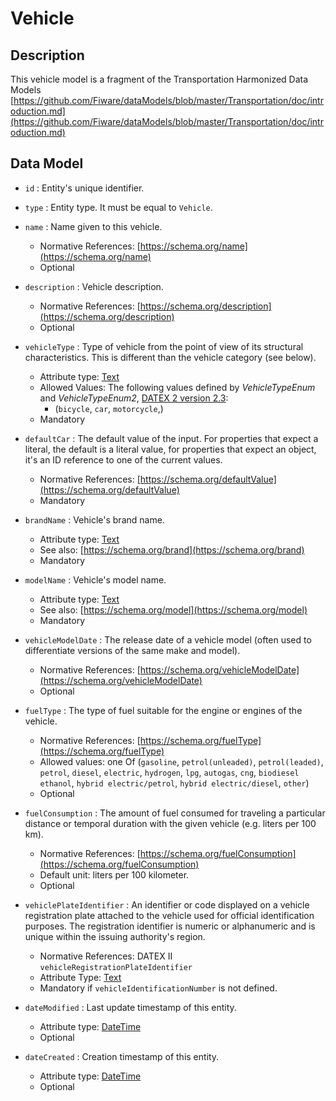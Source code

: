# Vehicle

## Description

This vehicle model is a fragment of the Transportation Harmonized Data Models [https://github.com/Fiware/dataModels/blob/master/Transportation/doc/introduction.md](https://github.com/Fiware/dataModels/blob/master/Transportation/doc/introduction.md)

## Data Model

+ `id` : Entity's unique identifier. 

+ `type` : Entity type. It must be equal to `Vehicle`.

+ `name` : Name given to this vehicle. 
    + Normative References: [https://schema.org/name](https://schema.org/name)
    + Optional

+ `description` : Vehicle description. 
    + Normative References: [https://schema.org/description](https://schema.org/description)
    + Optional
    
+ `vehicleType` : Type of vehicle from the point of view of its structural characteristics.
This is different than the vehicle category (see below).
    + Attribute type: [Text](https://schema.org/Text)
    + Allowed Values: The following values defined by *VehicleTypeEnum* and *VehicleTypeEnum2*,
    [DATEX 2 version 2.3](http://www.datex2.eu/sites/www.datex2.eu/files/DATEXIISchema_2_2_2_1.zip):
        + (`bicycle`, `car`,  `motorcycle`,)
    + Mandatory

+ `defaultCar` : The default value of the input. For properties that expect a literal, the default is a literal value, for properties that expect an object, it's an ID reference to one of the current values. 
    + Normative References: [https://schema.org/defaultValue](https://schema.org/defaultValue)
    + Mandatory

+ `brandName` : Vehicle's brand name.
    + Attribute type: [Text](https://schema.org/Text)
    + See also: [https://schema.org/brand](https://schema.org/brand)
    + Mandatory
	
+ `modelName` : Vehicle's model name.
    + Attribute type: [Text](https://schema.org/Text)
    + See also: [https://schema.org/model](https://schema.org/model)
    + Mandatory
	
+ `vehicleModelDate` : The release date of a vehicle model (often used to differentiate versions of the same make and model).
    + Normative References: [https://schema.org/vehicleModelDate](https://schema.org/vehicleModelDate)
    + Optional	
	
+ `fuelType` : The type of fuel suitable for the engine or engines of the vehicle.
    + Normative References: [https://schema.org/fuelType](https://schema.org/fuelType)
    + Allowed values: one Of (`gasoline`, `petrol(unleaded)`, `petrol(leaded)`, `petrol`, `diesel`, `electric`,
    `hydrogen`, `lpg`, `autogas`, `cng`, `biodiesel` `ethanol`, `hybrid electric/petrol`, `hybrid electric/diesel`, `other`)
    + Optional

+ `fuelConsumption` : The amount of fuel consumed for traveling a particular distance or temporal
duration with the given vehicle (e.g. liters per 100 km).
    + Normative References: [https://schema.org/fuelConsumption](https://schema.org/fuelConsumption)
    + Default unit: liters per 100 kilometer. 
    + Optional
	
+ `vehiclePlateIdentifier` : An identifier or code displayed on a vehicle registration plate attached to the vehicle used for official identification purposes.
The registration identifier is numeric or alphanumeric and is unique within the issuing authority's region.
    + Normative References: DATEX II `vehicleRegistrationPlateIdentifier`
    + Attribute Type: [Text](https://schema.org/Text)
    + Mandatory if `vehicleIdentificationNumber` is not defined. 
    
+ `dateModified` : Last update timestamp of this entity.
    + Attribute type: [DateTime](https://schema.org/DateTime)
    + Optional

+ `dateCreated` : Creation timestamp of this entity.
    + Attribute type: [DateTime](https://schema.org/DateTime)
    + Optional
    

